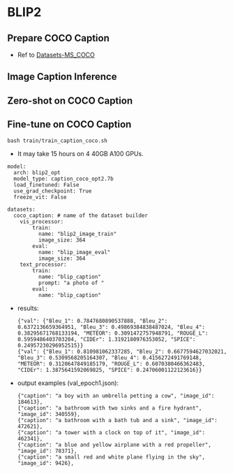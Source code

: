 # BLIP2

## Prepare COCO Caption

- Ref to [Datasets-MS_COCO](https://github.com/X1AOX1A/Datasets/tree/main/MS_COCO)

## Image Caption Inference

## Zero-shot on COCO Caption

## Fine-tune on COCO Caption

```shell
bash train/train_caption_coco.sh
```

- It may take 15 hours on 4 40GB A100 GPUs.

```shell
model:
  arch: blip2_opt
  model_type: caption_coco_opt2.7b
  load_finetuned: False
  use_grad_checkpoint: True
  freeze_vit: False

datasets:
  coco_caption: # name of the dataset builder
    vis_processor:
        train:
          name: "blip2_image_train"
          image_size: 364
        eval:
          name: "blip_image_eval"
          image_size: 364
    text_processor:
        train:
          name: "blip_caption"
          prompt: "a photo of "
        eval:
          name: "blip_caption"
```

- results:

    ```shell
    {"val": {"Bleu_1": 0.7847680890537888, "Bleu_2": 0.6372136659364951, "Bleu_3": 0.49869384838487024, "Bleu_4": 0.38295671768133194, "METEOR": 0.3091472757948791, "ROUGE_L": 0.5959486403703204, "CIDEr": 1.3192180976353052, "SPICE": 0.24957230296952515}}
    {"val": {"Bleu_1": 0.810981062337285, "Bleu_2": 0.6677594627032021, "Bleu_3": 0.5309568205164307, "Bleu_4": 0.4156272491769148, "METEOR": 0.3120647849185179, "ROUGE_L": 0.6070380466362483, "CIDEr": 1.3875641592069825, "SPICE": 0.24706001122123616}}
    ```

- output examples (val_epoch1.json):

    ```shell
    {"caption": "a boy with an umbrella petting a cow", "image_id": 184613}, 
    {"caption": "a bathroom with two sinks and a fire hydrant", "image_id": 340559}, 
    {"caption": "a bathroom with a bath tub and a sink", "image_id": 472621}, 
    {"caption": "a tower with a clock on top of it", "image_id": 462341}, 
    {"caption": "a blue and yellow airplane with a red propeller", "image_id": 78371}, 
    {"caption": "a small red and white plane flying in the sky", "image_id": 9426}, 
    ```
